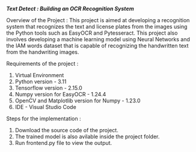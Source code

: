 *****Text Detect : Building an OCR Recognition System*****

Overview of the Project : 
This project is aimed at developing a recognition system that recognizes the text and license plates from the images using the Python tools such as EasyOCR and Pytesseract.
This project also involves developing a machine learning model using Neural Networks and the IAM words dataset that is capable of recognizing the handwritten text from the handwriting images.


Requirements of the project :
1. Virtual Environment
2. Python version - 3.11 
3. Tensorflow version - 2.15.0   
4. Numpy version for EasyOCR - 1.24.4
5. OpenCV and Matplotlib version for Numpy - 1.23.0
6. IDE - Visual Studio Code


Steps for the implementation :
1. Download the source code of the project.
2. The trained model is also avilable inside the project folder.
3. Run frontend.py file to view the output. 
